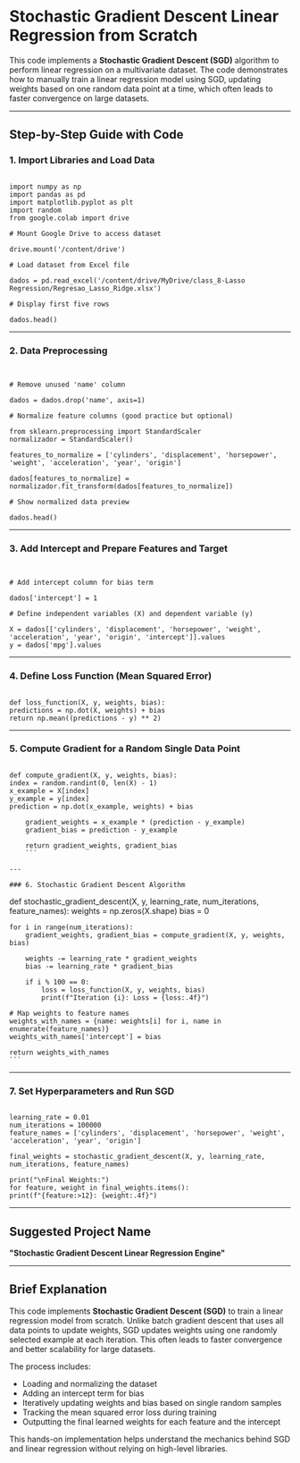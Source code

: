 


# Stochastic Gradient Descent Linear Regression from Scratch

This code implements a **Stochastic Gradient Descent (SGD)** algorithm to perform linear regression on a multivariate dataset. The code demonstrates how to manually train a linear regression model using SGD, updating weights based on one random data point at a time, which often leads to faster convergence on large datasets.

---

## Step-by-Step Guide with Code

### 1. Import Libraries and Load Data

```

import numpy as np
import pandas as pd
import matplotlib.pyplot as plt
import random
from google.colab import drive

# Mount Google Drive to access dataset

drive.mount('/content/drive')

# Load dataset from Excel file

dados = pd.read_excel('/content/drive/MyDrive/class_8-Lasso Regression/Regresao_Lasso_Ridge.xlsx')

# Display first five rows

dados.head()

```

---

### 2. Data Preprocessing

```


# Remove unused 'name' column

dados = dados.drop('name', axis=1)

# Normalize feature columns (good practice but optional)

from sklearn.preprocessing import StandardScaler
normalizador = StandardScaler()

features_to_normalize = ['cylinders', 'displacement', 'horsepower',
'weight', 'acceleration', 'year', 'origin']

dados[features_to_normalize] = normalizador.fit_transform(dados[features_to_normalize])

# Show normalized data preview

dados.head()

```

---

### 3. Add Intercept and Prepare Features and Target

```


# Add intercept column for bias term

dados['intercept'] = 1

# Define independent variables (X) and dependent variable (y)

X = dados[['cylinders', 'displacement', 'horsepower', 'weight',
'acceleration', 'year', 'origin', 'intercept']].values
y = dados['mpg'].values

```

---

### 4. Define Loss Function (Mean Squared Error)

```

def loss_function(X, y, weights, bias):
predictions = np.dot(X, weights) + bias
return np.mean((predictions - y) ** 2)

```

---

### 5. Compute Gradient for a Random Single Data Point

```

def compute_gradient(X, y, weights, bias):
index = random.randint(0, len(X) - 1)
x_example = X[index]
y_example = y[index]
prediction = np.dot(x_example, weights) + bias

    gradient_weights = x_example * (prediction - y_example)
    gradient_bias = prediction - y_example
    
    return gradient_weights, gradient_bias
    ```

---

### 6. Stochastic Gradient Descent Algorithm

```

def stochastic_gradient_descent(X, y, learning_rate, num_iterations, feature_names):
weights = np.zeros(X.shape)
bias = 0

    for i in range(num_iterations):
        gradient_weights, gradient_bias = compute_gradient(X, y, weights, bias)
    
        weights -= learning_rate * gradient_weights
        bias -= learning_rate * gradient_bias
    
        if i % 100 == 0:
            loss = loss_function(X, y, weights, bias)
            print(f"Iteration {i}: Loss = {loss:.4f}")
    
    # Map weights to feature names
    weights_with_names = {name: weights[i] for i, name in enumerate(feature_names)}
    weights_with_names['intercept'] = bias
    
    return weights_with_names
    ```

---

### 7. Set Hyperparameters and Run SGD

```

learning_rate = 0.01
num_iterations = 100000
feature_names = ['cylinders', 'displacement', 'horsepower', 'weight',
'acceleration', 'year', 'origin']

final_weights = stochastic_gradient_descent(X, y, learning_rate, num_iterations, feature_names)

print("\nFinal Weights:")
for feature, weight in final_weights.items():
print(f"{feature:>12}: {weight:.4f}")

```

---

## Suggested Project Name

**"Stochastic Gradient Descent Linear Regression Engine"**

---

## Brief Explanation

This code implements **Stochastic Gradient Descent (SGD)** to train a linear regression model from scratch. Unlike batch gradient descent that uses all data points to update weights, SGD updates weights using one randomly selected example at each iteration. This often leads to faster convergence and better scalability for large datasets.

The process includes:
- Loading and normalizing the dataset
- Adding an intercept term for bias
- Iteratively updating weights and bias based on single random samples
- Tracking the mean squared error loss during training
- Outputting the final learned weights for each feature and the intercept

This hands-on implementation helps understand the mechanics behind SGD and linear regression without relying on high-level libraries.



